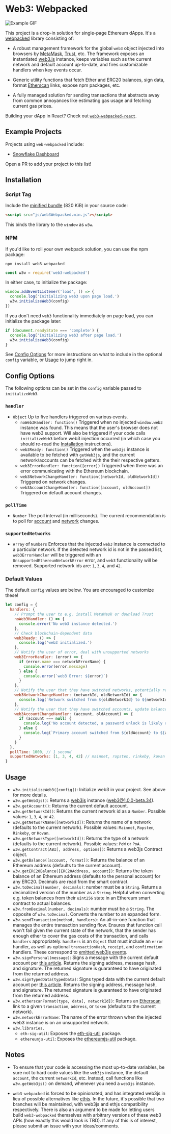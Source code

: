 # Web3: Webpacked

![Example GIF](./_assets/example.gif)

This project is a drop-in solution for single-page Ethereum dApps. It's a [webpacked](https://webpack.js.org/) library consisting of:

- A robust management framework for the global `web3` object injected into browsers by [MetaMask](https://metamask.io/), [Trust](https://trustwalletapp.com/), etc. The framework exposes an instantiated [web3.js](https://web3js.readthedocs.io/en/1.0/) instance, keeps variables such as the current network and default account up-to-date, and fires customizable handlers when key events occur.

- Generic utility functions that fetch Ether and ERC20 balances, sign data, format [Etherscan](https://etherscan.io/) links, expose npm packages, etc.

- A fully managed solution for sending transactions that abstracts away from common annoyances like estimating gas usage and fetching current gas prices.

Building your dApp in React? Check out [`web3-webpacked-react`](https://github.com/NoahHydro/web3-webpacked-react).

## Example Projects
Projects using `web-webpacked` include:
- [Snowflake Dashboard](https://github.com/NoahHydro/snowflake-dashboard)

Open a PR to add your project to this list!

## Installation

### Script Tag

Include the [minified bundle](./dist/web3Webpacked.min.js) (820 KiB) in your source code:

```html
<script src="js/web3Webpacked.min.js"></script>
```

This binds the library to the `window` as `w3w`.

### NPM
If you'd like to roll your own webpack solution, you can use the npm package:

```
npm install web3-webpacked
```

```javascript
const w3w = require('web3-webpacked')
```

In either case, to initialize the package:

```javascript
window.addEventListener('load', () => {
  console.log('Initializing web3 upon page load.')
  w3w.initializeWeb3(config)
})
```

If you don't need `web3` functionality immediately on page load, you can initialize the package later:

```javascript
if (document.readyState === 'complete') {
  console.log('Initializing web3 after page load.')
  w3w.initializeWeb3(config)
}
```

See [Config Options](#config-options) for more instructions on what to include in the optional `config` variable, or [Usage](#usage) to jump right in.

## Config Options
The following options can be set in the `config` variable passed to `initializeWeb3`.

### `handler`
- `Object` Up to five handlers triggered on various events.
  - `noWeb3Handler: function()` Triggered when no injected `window.web3` instance was found. This means that the user's browser does not have web3 support. Will also be triggered if your code calls `initializeWeb3` before web3 injection occurred (in which case you should re-read the [Installation](#installation) instructions).
  - `web3Ready: function()` Triggered when the `web3js` instance is available to be fetched with `getWeb3js`, and the current network/accounts can be fetched with the their respective getters.
  - `web3ErrorHandler: function([error])` Triggered when there was an error communicating with the Ethereum blockchain.
  - `web3NetworkChangeHandler: function([networkId, oldNetworkId])` Triggered on network changes.
  - `web3AccountChangeHandler: function([account, oldAccount])` Triggered on default account changes.

### `pollTime`
- `Number` The poll interval (in milliseconds). The current recommendation is to poll for [account](https://github.com/MetaMask/faq/blob/master/DEVELOPERS.md) and [network](https://medium.com/metamask/breaking-change-no-longer-reloading-pages-on-network-change-4a3e1fd2f5e7) changes.

### `supportedNetworks`
- `Array` of `Numbers` Enforces that the injected `web3` instance is connected to a particular network. If the detected network id is not in the passed list, `web3ErrorHandler` will be triggered with an `UnsupportedEthereumNetworkError` error, and `web3` functionality will be removed. Supported network ids are: `1`, `3`, `4`, and `42`.

### Default Values
The default `config` values are below. You are encouraged to customize these!

```javascript
let config = {
  handlers: {
    // Prompt the user to e.g. install MetaMask or download Trust
    noWeb3Handler: () => {
      console.error('No web3 instance detected.')
    },
    // Check blockchain-dependent data
    web3Ready: () => {
      console.log('web3 initialized.')
    },
    // Notify the user of error, deal with unsupported networks
    web3ErrorHandler: (error) => {
      if (error.name === networkErrorName) {
        console.error(error.message)
      } else {
        console.error(`web3 Error: ${error}`)
      }
    },
    // Notify the user that they have switched networks, potentially re-instatiate smart contracts
    web3NetworkChangeHandler: (networkId, oldNetworkId) => {
      console.log(`Network switched from ${oldNetworkId} to ${networkId}.`)
    },
    // Notify the user that they have switched accounts, update balances
    web3AccountChangeHandler: (account, oldAccount) => {
      if (account === null) {
        console.log('No account detected, a password unlock is likely required.')
      } else {
        console.log(`Primary account switched from ${oldAccount} to ${account}.`)
      }
    }
  },
  pollTime: 1000, // 1 second
  supportedNetworks: [1, 3, 4, 42] // mainnet, ropsten, rinkeby, kovan
}
```

## Usage
- `w3w.initializeWeb3([config])`: Initialize web3 in your project. See above for more details.
- `w3w.getWeb3js()`: Returns a [web3js](https://web3js.readthedocs.io/en/1.0/) instance (web3@1.0.0-beta.34).
- `w3w.getAccount()`: Returns the current default account.
- `w3w.getNetworkId()`: Returns the current network id as a `Number`. Possible values: `1`, `3`, `4`, or `42`.
- `w3w.getNetworkName([networkId])`: Returns the name of a network (defaults to the current network). Possible values: `Mainnet`, `Ropsten`, `Rinkeby`, or `Kovan`.
- `w3w.getNetworkType([networkId])`: Returns the type of a network (defaults to the current network). Possible values: `PoW` or `PoA`.
- `w3w.getContract(ABI[, address, options])`: Returns a web3js Contract object.
- `w3w.getBalance([account, format])`: Returns the balance of an Ethereum address (defaults to the current account).
- `w3w.getERC20Balance([ERC20Address, account])`: Returns the token balance of an Ethereum address (defaults to the personal account) for any ERC20. Decimals are read from the smart contract.
- `w3w.toDecimal(number, decimals)`: number must be a `String`. Returns a decimalized version of the number as a `String`. Helpful when converting e.g. token balances from their `uint256` state in an Ethereum smart contract to actual balances.
- `w3w.fromDecimal(number, decimals)`: number must be a `String`. The opposite of `w3w.toDecimal`. Converts the number to an expanded form.
- `w3w.sendTransaction(method, handlers)`: An all-in-one function that manages the entire transaction sending flow. Ensures that function call won't fail given the current state of the network, that the sender has enough ether to cover the gas costs of the transaction, and calls `handlers` appropriately. `handlers` is an `Object` that must include an `error` handler, as well as optional `transactionHash`, `receipt`, and `confirmation` handlers. These correspond to [emitted web3js events](https://web3js.readthedocs.io/en/1.0/web3-eth.html#eth-sendtransaction-return).
- `w3w.signPersonal(message)`: Signs a message with the current default account per [this article](https://medium.com/metamask/the-new-secure-way-to-sign-data-in-your-browser-6af9dd2a1527). Returns the signing address, message hash, and signature. The returned signature is guaranteed to have originated from the returned address.
- `w3w.signTypedData(typedData)`: Signs typed data with the current default account per [this article](https://medium.com/metamask/scaling-web3-with-signtypeddata-91d6efc8b290). Returns the signing address, message hash, and signature. The returned signature is guaranteed to have originated from the returned address.
- `w3w.etherscanFormat(type, data[, networkId])`: Returns an [Etherscan](https://etherscan.io/) link to a given `transaction`, `address`, or `token` (defaults to the current network).
- `w3w.networkErrorName`: The name of the error thrown when the injected web3 instance is on an unsupported network.
- `w3w.libraries.`
  - `eth-sig-util`: Exposes the [eth-sig-util](https://github.com/MetaMask/eth-sig-util) package.
  - `ethereumjs-util`: Exposes the [ethereumjs-util](https://github.com/ethereumjs/ethereumjs-util) package.


## Notes
- To ensure that your code is accessing the most up-to-date variables, be sure not to hard code values like the `web3js` instance, the default `account`, the current `networkId`, etc. Instead, call functions like `w3w.getWeb3js()` on demand, whenever you need a `web3js` instance.

- `web3-webpacked` is forced to be opinionated, and has integrated web3js in lieu of possible alternatives like [ethjs](https://github.com/ethjs/ethjs). In the future, it's possible that two branches will be maintained, with web3js and ethjs compatibility respectively. There is also an argument to be made for letting users build `web3-webpacked` themselves with arbitrary versions of these web3 APIs (how exactly this would look is TBD). If any of this is of interest, please submit an issue with your ideas/comments.
